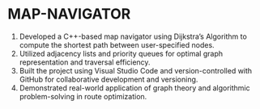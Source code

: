 # MAP-NAVIGATOR

1. Developed a C++-based map navigator using Dijkstra’s Algorithm to compute the shortest path between user-specified nodes.
2. Utilized adjacency lists and priority queues for optimal graph representation and traversal efficiency.
3. Built the project using Visual Studio Code and version-controlled with GitHub for collaborative development and versioning.
4. Demonstrated real-world application of graph theory and algorithmic problem-solving in route optimization.

